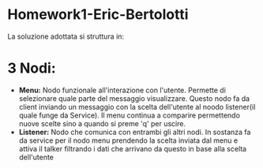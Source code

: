 # Homework1-Eric-Bertolotti

La soluzione adottata si struttura in:

# 3 Nodi:
* **Menu:** Nodo funzionale all'interazione con l'utente. Permette di selezionare quale parte del messaggio visualizzare.
            Questo nodo fa da client inviando  un messaggio con la scelta dell'utente al noodo listener(il quale funge da Service).
            Il menu continua a comparire permettendo nuove scelte sino a quando si preme 'q' per uscire.
* **Listener:** Nodo che comunica con entrambi gli altri nodi. In sostanza fa da service per il nodo menu prendendo la scelta inviata dal                 menu e attiva il talker filtrando i dati che arrivano da questo in base alla scelta dell'utente 
            
